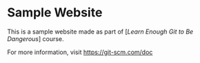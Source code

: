 # Sample Website

This is a sample website made as part of [*Learn Enough Git to Be Dangerous*] course.

For more information, visit   https://git-scm.com/doc
